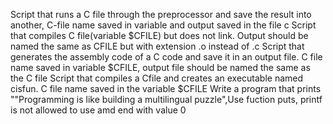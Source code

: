 Script that runs a C file through the preprocessor and save the result into another, C-file name saved in variable and output saved in the file c
Script that compiles C file(variable $CFILE) but does not link. Output should be named the same as CFILE but with extension .o instead of .c
Script that generates the assembly code of a C code and save it in an output file. C file name saved in variable $CFILE, output file should be named the same as the C file
Script that compiles a Cfile and creates an executable named cisfun. C file name saved in the variable $CFILE
Write a program that prints ""Programming is like building a multilingual puzzle",Use fuction puts, printf is not allowed to use amd end with value 0
